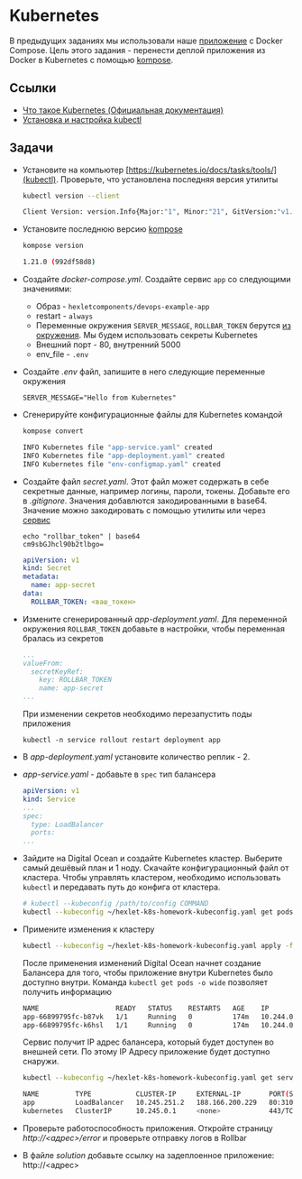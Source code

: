 # Kubernetes

В предыдущих заданиях мы использовали наше [приложение](https://github.com/hexlet-components/devops-example-app/) с Docker Compose. Цель этого задания - перенести деплой приложения из Docker в Kubernetes с помощью [kompose](http://kompose.io/).

## Ссылки

* [Что такое Kubernetes (Официальная документация)](https://kubernetes.io/docs/concepts/overview/what-is-kubernetes/)
* [Установка и настройка kubectl](https://kubernetes.io/docs/tasks/tools/)

## Задачи

* Установите на компьютер [https://kubernetes.io/docs/tasks/tools/](kubectl). Проверьте, что установлена последняя версия утилиты

  ```sh
  kubectl version --client

  Client Version: version.Info{Major:"1", Minor:"21", GitVersion:"v1.21.1", GitCommit:"5e58841cce77d4bc13713ad2b91fa0d961e69192", GitTreeState:"clean", BuildDate:"2021-05-12T14:18:45Z", GoVersion:"go1.16.4", Compiler:"gc", Platform:"linux/amd64"}
  ```

* Установите последнюю версию [kompose](https://github.com/kubernetes/kompose/releases)

  ```sh
  kompose version

  1.21.0 (992df58d8)
  ```

* Создайте *docker-compose.yml*. Создайте сервис `app` со следующими значениями:
  * Образ - `hexletcomponents/devops-example-app`
  * restart - `always`
  * Переменные окружения `SERVER_MESSAGE`, `ROLLBAR_TOKEN` берутся [из окружения](https://docs.docker.com/compose/environment-variables/#set-environment-variables-in-containers). Мы будем использовать секреты Kubernetes
  * Внешний порт - 80, внутренний 5000
  * env_file - `.env`

* Создайте *.env* файл, запишите в него следующие переменные окружения

  ```env
  SERVER_MESSAGE="Hello from Kubernetes"
  ```

* Сгенерируйте конфигурационные файлы для Kubernetes командой

  ```sh
  kompose convert

  INFO Kubernetes file "app-service.yaml" created
  INFO Kubernetes file "app-deployment.yaml" created
  INFO Kubernetes file "env-configmap.yaml" created
  ```

* Создайте файл *secret.yaml*. Этот файл может содержать в себе секретные данные, например логины, пароли, токены. Добавьте его в *.gitignore*. Значения добавлются закодированными в base64. Значение можно закодировать с помощью утилиты или через [сервис](https://www.base64encode.org/)

  ```shell
  echo "rollbar_token" | base64
  cm9sbGJhcl90b2tlbgo=
  ```

  ```yaml
  apiVersion: v1
  kind: Secret
  metadata:
    name: app-secret
  data:
    ROLLBAR_TOKEN: <ваш_токен>
  ```

* Измените сгенерированный *app-deployment.yaml*. Для переменной окружения `ROLLBAR_TOKEN` добавьте в настройки, чтобы переменная бралась из секретов

  ```yaml
  ...
  valueFrom:
    secretKeyRef:
      key: ROLLBAR_TOKEN
      name: app-secret
  ...
  ```

  При изменении секретов необходимо перезапустить поды приложения

  ```shell
  kubectl -n service rollout restart deployment app
  ```

* В *app-deployment.yaml* установите количество реплик - 2.

* *app-service.yaml* - добавьте в `spec` тип балансера

  ```yaml
  apiVersion: v1
  kind: Service
  ...
  spec:
    type: LoadBalancer
    ports:
  ...
  ```

* Зайдите на Digital Ocean и создайте Kubernetes кластер. Выберите самый дешёвый план и 1 ноду. Скачайте конфигурационный файл от кластера. Чтобы управлять кластером, необходимо использовать `kubectl` и передавать путь до конфига от кластера.

  ```sh
  # kubectl --kubeconfig /path/to/config COMMAND
  kubectl --kubeconfig ~/hexlet-k8s-homework-kubeconfig.yaml get pods
  ```

* Примените изменения к кластеру

  ```sh
  kubectl --kubeconfig ~/hexlet-k8s-homework-kubeconfig.yaml apply -f app-deployment.yaml,app-service.yaml,env-configmap.yaml,secret.yml
  ```

  После применения изменений Digital Ocean начнет создание Балансера для того, чтобы приложение внутри Kubernetes было доступно внутри. Команда `kubectl get pods -o wide` позволяет получить информацию

  ```sh
  NAME                   READY   STATUS    RESTARTS   AGE    IP             NODE                        NOMINATED NODE   READINESS GATES
  app-66899795fc-b87vk   1/1     Running   0          174m   10.244.0.188   hexlet-k8s-homework-8gc81   <none>           <none>
  app-66899795fc-k6hsl   1/1     Running   0          174m   10.244.0.214   hexlet-k8s-homework-8gc81   <none>           <none>
  ```

  Сервис получит IP адрес балансера, который будет доступен во внешней сети. По этому IP Адресу приложение будет доступно снаружи.

  ```sh
  kubectl --kubeconfig ~/hexlet-k8s-homework-kubeconfig.yaml get services

  NAME         TYPE           CLUSTER-IP     EXTERNAL-IP       PORT(S)        AGE
  app          LoadBalancer   10.245.251.2   188.166.200.229   80:31086/TCP   177m
  kubernetes   ClusterIP      10.245.0.1     <none>            443/TCP        3h5m
  ```

* Проверьте работоспособность приложения. Откройте страницу *http://<адрес>/error* и проверьте отправку логов в Rollbar

* В файле *solution* добавьте ссылку на задеплоенное приложение: http://<адрес>
